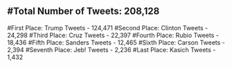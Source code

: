 #Total Number of Tweets: 208,128 
---
#First Place: Trump Tweets - 124,471
#Second Place: Clinton Tweets - 24,298
#Third Place: Cruz Tweets - 22,397
#Fourth Place: Rubio Tweets - 18,436
#Fifth Place: Sanders Tweets - 12,465
#Sixth Place: Carson Tweets - 2,394
#Seventh Place: Jeb! Tweets - 2,236
#Last Place: Kasich Tweets - 1,432

